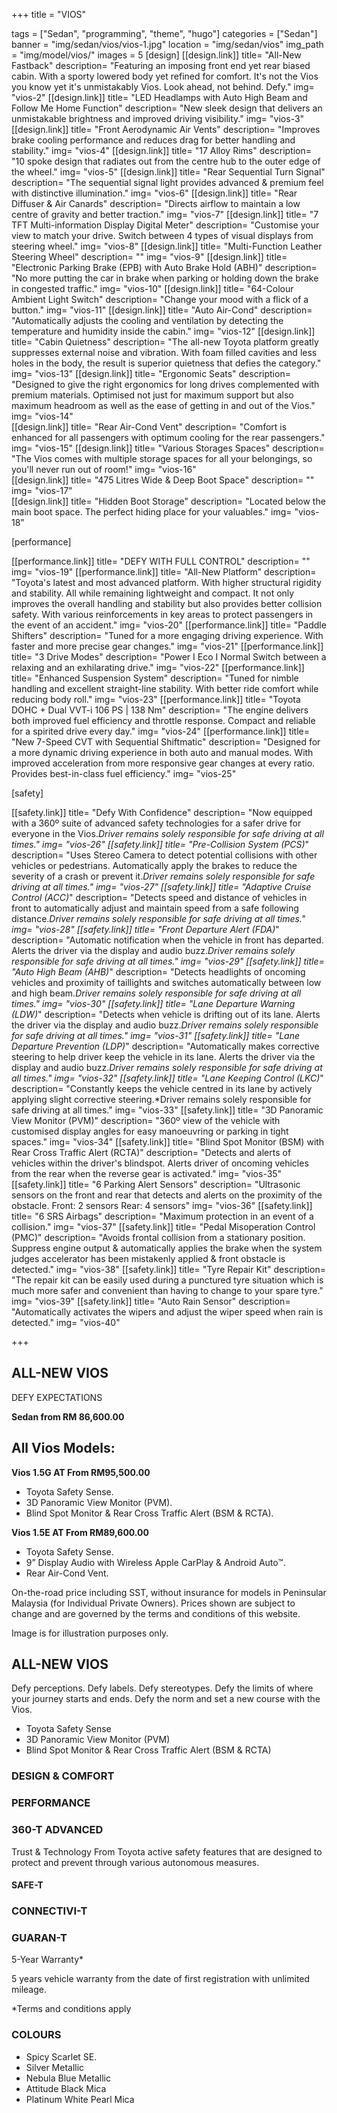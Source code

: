 +++
title = "VIOS"

tags = ["Sedan", "programming", "theme", "hugo"]
categories = ["Sedan"]
banner = "img/sedan/vios/vios-1.jpg"
location = "img/sedan/vios"
img_path = "img/model/vios/"
images = 5
[design]
   [[design.link]]
     title= "All-New Fastback"
     description= "Featuring an imposing front end yet rear biased cabin. With a sporty lowered body yet refined for comfort. It's not the Vios you know yet it's unmistakably Vios. Look ahead, not behind. Defy."
     img= "vios-2"
   [[design.link]]
     title= "LED Headlamps with Auto High Beam and Follow Me Home Function"
     description= "New sleek design that delivers an unmistakable brightness and improved driving visibility."
     img= "vios-3"
   [[design.link]]
     title= "Front Aerodynamic Air Vents"
     description= "Improves brake cooling performance and reduces drag for better handling and stability."
     img= "vios-4"
   [[design.link]]
     title= "17 Alloy Rims"
     description= "10 spoke design that radiates out from the centre hub to the outer edge of the wheel."
     img= "vios-5"
   [[design.link]]
     title= "Rear Sequential Turn Signal"
     description= "The sequential signal light provides advanced & premium feel with distinctive illumination."
     img= "vios-6"
   [[design.link]]
     title= "Rear Diffuser & Air Canards"
     description= "Directs airflow to maintain a low centre of gravity and better traction."
     img= "vios-7"
   [[design.link]]
     title= "7 TFT Multi-information Display Digital Meter"
     description= "Customise your view to match your drive. Switch between 4 types of visual displays from steering wheel."
     img= "vios-8"
   [[design.link]]
     title= "Multi-Function Leather Steering Wheel"
     description= ""
     img= "vios-9"
   [[design.link]]
     title= "Electronic Parking Brake (EPB) with Auto Brake Hold (ABH)"
     description= "No more putting the car in brake when parking or holding down the brake in congested traffic."
     img= "vios-10"
   [[design.link]]
     title= "64-Colour Ambient Light Switch"
     description= "Change your mood with a flick of a button."
     img= "vios-11"
   [[design.link]]
     title= "Auto Air-Cond"
     description= "Automatically adjusts the cooling and ventilation by detecting the temperature and humidity inside the cabin."
     img= "vios-12"
   [[design.link]]
     title= "Cabin Quietness"
     description= "The all-new Toyota platform greatly suppresses external noise and vibration. With foam filled cavities and less holes in the body, the result is superior quietness that defies the category."
     img= "vios-13"
   [[design.link]]
     title= "Ergonomic Seats"
     description= "Designed to give the right ergonomics for long drives complemented with premium materials. Optimised not just for maximum support but also maximum headroom as well as the ease of getting in and out of the Vios."
     img= "vios-14"   
   [[design.link]]
     title= "Rear Air-Cond Vent"
     description= "Comfort is enhanced for all passengers with optimum cooling for the rear passengers."
     img= "vios-15"
   [[design.link]]
     title= "Various Storages Spaces"
     description= "The Vios comes with multiple storage spaces for all your belongings, so you'll never run out of room!"
     img= "vios-16"  
   [[design.link]]
     title= "475 Litres Wide & Deep Boot Space"
     description= ""
     img= "vios-17"   
   [[design.link]]
     title= "Hidden Boot Storage"
     description= "Located below the main boot space. The perfect hiding place for your valuables."
     img= "vios-18"
 
[performance]
   
   [[performance.link]]
     title= "DEFY WITH FULL CONTROL"
     description= ""
     img= "vios-19"
   [[performance.link]]
     title= "All-New Platform"
     description= "Toyota's latest and most advanced platform. With higher structural rigidity and stability. All while remaining lightweight and compact. It not only improves the overall handling and stability but also provides better collision safety. With various reinforcements in key areas to protect passengers in the event of an accident."
     img= "vios-20"
   [[performance.link]]
     title= "Paddle Shifters"
     description= "Tuned for a more engaging driving experience. With faster and more precise gear changes."
     img= "vios-21"
   [[performance.link]]
     title= "3 Drive Modes"
     description= "Power I Eco I Normal Switch between a relaxing and an exhilarating drive."
     img= "vios-22"
   [[performance.link]]
     title= "Enhanced Suspension System"
     description= "Tuned for nimble handling and excellent straight-line stability. With better ride comfort while reducing body roll."
     img= "vios-23"
   [[performance.link]]
     title= "Toyota DOHC + Dual VVT-i 106 PS | 138 Nm"
     description= "The engine delivers both improved fuel efficiency and throttle response. Compact and reliable for a spirited drive every day."
     img= "vios-24"
   [[performance.link]]
     title= "New 7-Speed CVT with Sequential Shiftmatic"
     description= "Designed for a more dynamic driving experience in both auto and manual modes. With improved acceleration from more responsive gear changes at every ratio. Provides best-in-class fuel efficiency."
     img= "vios-25"

[safety]
   
   [[safety.link]]
     title= "Defy With Confidence"
     description= "Now equipped with a 360º suite of advanced safety technologies for a safer drive for everyone in the Vios.*Driver remains solely responsible for safe driving at all times."
     img= "vios-26"
   [[safety.link]]
     title= "Pre-Collision System (PCS)*"
     description= "Uses Stereo Camera to detect potential collisions with other vehicles or pedestrians. Automatically apply the brakes to reduce the severity of a crash or prevent it.*Driver remains solely responsible for safe driving at all times."
     img= "vios-27"
   [[safety.link]]
     title= "Adaptive Cruise Control (ACC)*"
     description= "Detects speed and distance of vehicles in front to automatically adjust and maintain speed from a safe following distance.*Driver remains solely responsible for safe driving at all times."
     img= "vios-28"
   [[safety.link]]
     title= "Front Departure Alert (FDA)*"
     description= "Automatic notification when the vehicle in front has departed. Alerts the driver via the display and audio buzz.*Driver remains solely responsible for safe driving at all times."
     img= "vios-29"
   [[safety.link]]
     title= "Auto High Beam (AHB)*"
     description= "Detects headlights of oncoming vehicles and proximity of taillights and switches automatically between low and high beam.*Driver remains solely responsible for safe driving at all times."
     img= "vios-30"
   [[safety.link]]
     title= "Lane Departure Warning (LDW)*"
     description= "Detects when vehicle is drifting out of its lane. Alerts the driver via the display and audio buzz.*Driver remains solely responsible for safe driving at all times."
     img= "vios-31"
   [[safety.link]]
     title= "Lane Departure Prevention (LDP)*"
     description= "Automatically makes corrective steering to help driver keep the vehicle in its lane. Alerts the driver via the display and audio buzz.*Driver remains solely responsible for safe driving at all times."
     img= "vios-32"
   [[safety.link]]
     title= "Lane Keeping Control (LKC)*"
     description= "Constantly keeps the vehicle centred in its lane by actively applying slight corrective steering.*Driver remains solely responsible for safe driving at all times."
     img= "vios-33"
   [[safety.link]]
     title= "3D Panoramic View Monitor (PVM)"
     description= "360º view of the vehicle with customised display angles for easy manoeuvring or parking in tight spaces."
     img= "vios-34"
   [[safety.link]]
     title= "Blind Spot Monitor (BSM) with Rear Cross Traffic Alert (RCTA)"
     description= "Detects and alerts of vehicles within the driver's blindspot. Alerts driver of oncoming vehicles from the rear when the reverse gear is activated."
     img= "vios-35"
   [[safety.link]]
     title= "6 Parking Alert Sensors"
     description= "Ultrasonic sensors on the front and rear that detects and alerts on the proximity of the obstacle. Front: 2 sensors Rear: 4 sensors"
     img= "vios-36"
   [[safety.link]]
     title= "6 SRS Airbags"
     description= "Maximum protection in an event of a collision."
     img= "vios-37"
   [[safety.link]]
     title= "Pedal Misoperation Control (PMC)"
     description= "Avoids frontal collision from a stationary position. Suppress engine output & automatically applies the brake when the system judges accelerator has been mistakenly applied & front obstacle is detected."
     img= "vios-38"
   [[safety.link]]
     title= "Tyre Repair Kit"
     description= "The repair kit can be easily used during a punctured tyre situation which is much more safer and convenient than having to change to your spare tyre."
     img= "vios-39"
   [[safety.link]]
     title= "Auto Rain Sensor"
     description= "Automatically activates the wipers and adjust the wiper speed when rain is detected."
     img= "vios-40"

+++
## ALL-NEW VIOS

DEFY EXPECTATIONS

**Sedan from RM 86,600.00**

## All Vios Models:

**Vios 1.5G AT  From RM95,500.00**
- Toyota Safety Sense.
- 3D Panoramic View Monitor (PVM).
- Blind Spot Monitor & Rear Cross Traffic Alert (BSM & RCTA).

**Vios 1.5E AT  From RM89,600.00**
- Toyota Safety Sense.
- 9” Display Audio with Wireless Apple CarPlay & Android Auto™.
- Rear Air-Cond Vent.

On-the-road price including SST, without insurance for models in Peninsular Malaysia (for Individual Private Owners).
Prices shown are subject to change and are governed by the terms and conditions of this website.

Image is for illustration purposes only. 
 
## ALL-NEW VIOS
Defy perceptions. Defy labels. Defy stereotypes. Defy the limits of where your journey starts and ends. Defy the norm and set a new course with the Vios.

- Toyota Safety Sense
- 3D Panoramic View Monitor (PVM)
- Blind Spot Monitor & Rear Cross Traffic Alert (BSM & RCTA)

### DESIGN & COMFORT

### PERFORMANCE

### 360-T ADVANCED
Trust & Technology From Toyota active safety features that are designed to protect and prevent through various autonomous measures.

#### SAFE-T

### CONNECTIVI-T

### GUARAN-T
5-Year Warranty*

5 years vehicle warranty from the date of first registration with unlimited mileage.

*Terms and conditions apply


### COLOURS
- Spicy Scarlet SE.
- Silver Metallic
- Nebula Blue Metallic
- Attitude Black Mica
- Platinum White Pearl Mica
